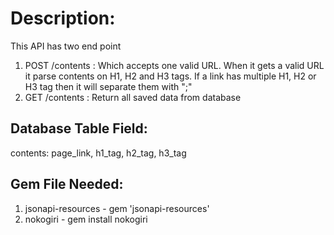 # Description:
This API has two end point
1. POST /contents : Which accepts one valid URL. When it gets a valid URL it parse contents on H1, H2 and H3 tags. 
If a link has multiple H1, H2 or H3 tag then it will separate them with ";" 
2. GET /contents : Return all saved data from database

## Database Table Field:
contents: page_link, h1_tag, h2_tag, h3_tag

## Gem File Needed:
1. jsonapi-resources - gem 'jsonapi-resources'
2. nokogiri - gem install nokogiri

